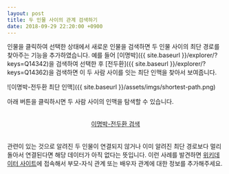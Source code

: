 ```yaml
---
layout: post
title: 두 인물 사이의 관계 검색하기
date: 2018-09-29 22:20:00 +0900
---
```

인물을 클릭하여 선택한 상태에서 새로운 인물을 검색하면 두 인물 사이의 최단 경로를 찾아주는 기능을
추가하였습니다. 예를 들어 [이명박]({{ site.baseurl }}/explorer/?keys=Q14342)을 검색하여 선택한 후
[전두환]({{ site.baseurl }}/explorer/?keys=Q14362)을 검색하면 이 두 사람 사이를 잇는 최단 인맥을
찾아서 보여줍니다.

![이명박-전두환 최단 인맥]({{ site.baseurl }}/assets/imgs/shortest-path.png)

아래 버튼을 클릭하시면 두 사람 사이의 인맥을 탐색할 수 있습니다.

<p style="text-align: center; margin: 2rem 0">
    <span class="btn"><a href="{{ site.baseurl }}/explorer/?npaths=이명박-전두환">
    이명박-전두환 검색
    </a></span>
</p>

관련이 있는 것으로 알려진 두 인물이 연결되지 않거나 이미 알려진 최단 경로보다 멀리 돌아서 연결된다면
해당 데이터가 아직 없다는 뜻입니다. 이런 사례를 발견하면 [위키데이터 사이트](https://wikidata.org)에
접속해서 부모-자식 관계 또는 배우자 관계에 대한 정보를 추가해주세요.
